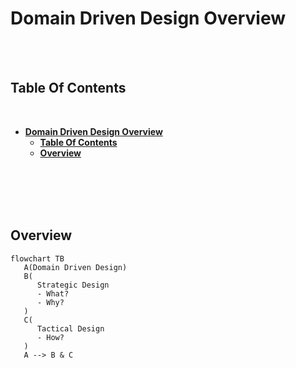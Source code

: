 # **Domain Driven Design Overview**
<br>
<br>

## **Table Of Contents**
<br>

- [**Domain Driven Design Overview**](#domain-driven-design-overview)
  - [**Table Of Contents**](#table-of-contents)
  - [**Overview**](#overview)

<br>
<br>
<br>
<br>

## **Overview**

```mermaid
flowchart TB
   A(Domain Driven Design)
   B(
      Strategic Design
      - What?
      - Why?
   )
   C(
      Tactical Design
      - How?
   )
   A --> B & C
```